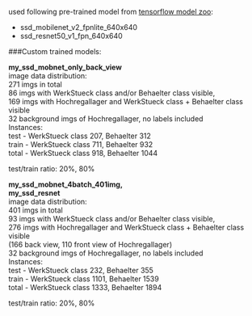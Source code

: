 used following pre-trained model from [tensorflow model zoo](https://github.com/tensorflow/models/blob/master/research/object_detection/g3doc/tf2_detection_zoo.md):
* ssd_mobilenet_v2_fpnlite_640x640
* ssd_resnet50_v1_fpn_640x640

###Custom trained models:

**my_ssd_mobnet_only_back_view**\
image data distribution:\
271 imgs in total\
86 imgs with WerkStueck class and/or Behaelter class visible,\
169 imgs with Hochregallager and WerkStueck class + Behaelter class visible\
32 background imgs of Hochregallager, no labels included\
Instances:\
test -   WerkStueck class 207, Behaelter 312\
train - WerkStueck class 711, Behaelter 932\
total - WerkStueck class 918, Behaelter 1044

test/train ratio: 20%, 80%


**my_ssd_mobnet_4batch_401img,**\
**my_ssd_resnet**\
image data distribution:\
401 imgs in total\
93 imgs with WerkStueck class and/or Behaelter class visible,\
276 imgs with Hochregallager and WerkStueck class + Behaelter class visible\
(166 back view, 110 front view of Hochregallager)\
32 background imgs of Hochregallager, no labels included\
Instances:\
test -   WerkStueck class 232, Behaelter 355\
train - WerkStueck class 1101, Behaelter 1539\
total - WerkStueck class 1333, Behaelter 1894

test/train ratio: 20%, 80%
